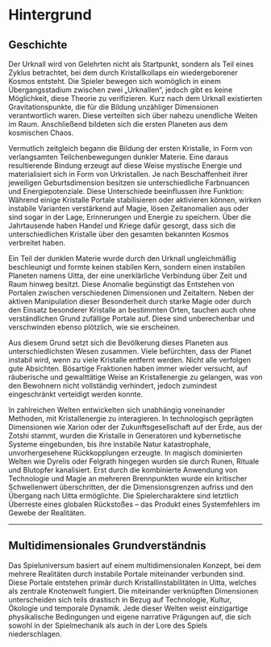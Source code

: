 # Hintergrund

## Geschichte

Der Urknall wird von Gelehrten nicht als Startpunkt, sondern als Teil eines Zyklus betrachtet, bei dem durch Kristallkollaps ein wiedergeborener Kosmos entsteht. Die Spieler bewegen sich womöglich in einem Übergangsstadium zwischen zwei „Urknallen“, jedoch gibt es keine Möglichkeit, diese Theorie zu verifizieren. Kurz nach dem Urknall existierten Gravitationspunkte, die für die Bildung unzähliger Dimensionen verantwortlich waren. Diese verteilten sich über nahezu unendliche Weiten im Raum. Anschließend bildeten sich die ersten Planeten aus dem kosmischen Chaos.  

Vermutlich zeitgleich begann die Bildung der ersten Kristalle, in Form von verlangsamten Teilchenbewegungen dunkler Materie. Eine daraus resultierende Bindung erzeugt auf diese Weise mystische Energie und materialisiert sich in Form von Urkristallen. Je nach Beschaffenheit ihrer jeweiligen Geburtsdimension besitzen sie unterschiedliche Farbnuancen und Energiepotenziale. Diese Unterschiede beeinflussen ihre Funktion: Während einige Kristalle Portale stabilisieren oder aktivieren können, wirken instabile Varianten verstärkend auf Magie, lösen Zeitanomalien aus oder sind sogar in der Lage, Erinnerungen und Energie zu speichern. Über die Jahrtausende haben Handel und Kriege dafür gesorgt, dass sich die unterschiedlichen Kristalle über den gesamten bekannten Kosmos verbreitet haben.  

Ein Teil der dunklen Materie wurde durch den Urknall ungleichmäßig beschleunigt und formte keinen stabilen Kern, sondern einen instabilen Planeten namens Uitta, der eine unerklärliche Verbindung über Zeit und Raum hinweg besitzt. Diese Anomalie begünstigt das Entstehen von Portalen zwischen verschiedenen Dimensionen und Zeitaltern. Neben der aktiven Manipulation dieser Besonderheit durch starke Magie oder durch den Einsatz besonderer Kristalle an bestimmten Orten, tauchen auch ohne verständlichen Grund zufällige Portale auf. Diese sind unberechenbar und verschwinden ebenso plötzlich, wie sie erscheinen.  

Aus diesem Grund setzt sich die Bevölkerung dieses Planeten aus unterschiedlichsten Wesen zusammen. Viele befürchten, dass der Planet instabil wird, wenn zu viele Kristalle entfernt werden. Nicht alle verfolgen gute Absichten. Bösartige Fraktionen haben immer wieder versucht, auf räuberische und gewalttätige Weise an Kristallenergie zu gelangen, was von den Bewohnern nicht vollständig verhindert, jedoch zumindest eingeschränkt verteidigt werden konnte.  

In zahlreichen Welten entwickelten sich unabhängig voneinander Methoden, mit Kristallenergie zu interagieren. In technologisch geprägten Dimensionen wie Xarion oder der Zukunftsgesellschaft auf der Erde, aus der Zotshi stammt, wurden die Kristalle in Generatoren und kybernetische Systeme eingebunden, bis ihre instabile Natur katastrophale, unvorhergesehene Rückkopplungen erzeugte. In magisch dominierten Welten wie Dyrelis oder Felgrath hingegen wurden sie durch Runen, Rituale und Blutopfer kanalisiert. Erst durch die kombinierte Anwendung von Technologie und Magie an mehreren Brennpunkten wurde ein kritischer Schwellenwert überschritten, der die Dimensionsgrenzen aufriss und den Übergang nach Uitta ermöglichte. Die Spielercharaktere sind letztlich Überreste eines globalen Rückstoßes – das Produkt eines Systemfehlers im Gewebe der Realitäten.

---

## Multidimensionales Grundverständnis

Das Spieluniversum basiert auf einem multidimensionalen Konzept, bei dem mehrere Realitäten durch instabile Portale miteinander verbunden sind. Diese Portale entstehen primär durch Kristallinstabilitäten in Uitta, welches als zentrale Knotenwelt fungiert. Die miteinander verknüpften Dimensionen unterscheiden sich teils drastisch in Bezug auf Technologie, Kultur, Ökologie und temporale Dynamik. Jede dieser Welten weist einzigartige physikalische Bedingungen und eigene narrative Prägungen auf, die sich sowohl in der Spielmechanik als auch in der Lore des Spiels niederschlagen.
